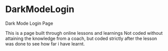 # DarkModeLogin
Dark Mode Login Page


This is a page built through online lessons and learnings
Not coded without attaining the knowledge from a coach,
but coded strictly after the lesson was done to see how far i have learnt.
